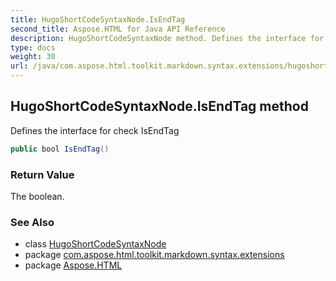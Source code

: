 ```yaml
---
title: HugoShortCodeSyntaxNode.IsEndTag
second_title: Aspose.HTML for Java API Reference
description: HugoShortCodeSyntaxNode method. Defines the interface for check IsEndTag
type: docs
weight: 30
url: /java/com.aspose.html.toolkit.markdown.syntax.extensions/hugoshortcodesyntaxnode/isendtag/
---
```

## HugoShortCodeSyntaxNode.IsEndTag method

Defines the interface for check IsEndTag

```java
public bool IsEndTag()
```

### Return Value

The boolean.

### See Also

* class [HugoShortCodeSyntaxNode](../)
* package [com.aspose.html.toolkit.markdown.syntax.extensions](../../../com.aspose.html.toolkit.markdown.syntax.extensions/)
* package [Aspose.HTML](../../../)
